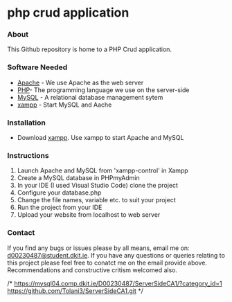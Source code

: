 
# php crud application
### About
This Github repository is home to a PHP Crud application. 

### Software Needed
 * [Apache](https://httpd.apache.org/) - We use Apache as the web server
 * [PHP](https://www.php.net/)- The programming language we use on the server-side
 * [MySQL](https://www.mysql.com/) - A relational database management sytem
 * [xampp](https://www.apachefriends.org/index.html) - Start MySQL and Aache

### Installation 
* Download [xampp](https://www.apachefriends.org/download.html). Use xampp to start Apache and MySQL

### Instructions
1. Launch Apache and MySQL from 'xampp-control' in Xampp
2. Create a MySQL database in PHPmyAdmin
3. In your IDE (I used Visual Studio Code) clone the project
4. Configure your database.php
5. Change the file names, variable etc. to suit your project
6. Run the project from your IDE
7. Upload your website from localhost to web server


### Contact
If you find any bugs or issues please by all means, email me on: d00230487@student.dkit.ie. If you have any questions or queries relating to this project please feel free to conatct me on the email provide above. Recommendations and constructive critism welcomed also.

/*  https://mysql04.comp.dkit.ie/D00230487/ServerSideCA1/?category_id=1
    https://github.com/Tolani3/ServerSideCA1.git                            */